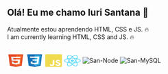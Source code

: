 ## Olá! Eu me chamo Iuri Santana 👋
Atualmente estou aprendendo HTML, CSS e JS. 🔥 <br>
I am currently learning HTML, CSS and JS. 🔥
<div style="display: inline_block"><br>
  <img align="center" alt="San-HTML" height="30" width="40" src="https://raw.githubusercontent.com/devicons/devicon/master/icons/html5/html5-original.svg">
  <img align="center" alt="San-CSS" height="30" width="40" src="https://raw.githubusercontent.com/devicons/devicon/master/icons/css3/css3-original.svg">
  <img align="center" alt="San-JS" height="30" width="40" src="https://raw.githubusercontent.com/devicons/devicon/master/icons/javascript/javascript-plain.svg">
  <img align="center" alt="San-React" height="30" width="40" src="https://raw.githubusercontent.com/devicons/devicon/master/icons/react/react-original.svg">
  <img align="center" alt="San-Node" height="30" width="40" src="https://cdn.jsdelivr.net/gh/devicons/devicon/icons/nodejs/nodejs-original-wordmark.svg" />
  <img align="center" alt="San-MySQL" height="30" width="40" src="https://cdn.jsdelivr.net/gh/devicons/devicon/icons/mysql/mysql-original.svg">
</div>
